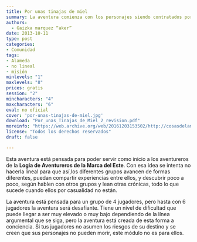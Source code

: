 ```yaml
---
title: Por unas tinajas de miel
summary: La aventura comienza con los personajes siendo contratados por Vestor, un mercader de Robleda que tiene un importante encargo de miel en Alameda.
authors:
  - Gaizka marquez “aker”
date: 2013-10-11
type: post
categories:
- Comunidad
tags:
- Alameda
- no lineal
- misión
minlevels: "1"
maxlevels: "8"
prices: gratis
session: "2"
mincharacters: "4"
maxcharacters: "6"
eval: no oficial
cover: 'por-unas-tinajas-de-miel.jpg'
download: "Por_unas_Tinajas_de_Miel_2_revision.pdf"
moreinfo: "https://web.archive.org/web/20161203153502/http://cosasdelamarca.blogspot.com.es/2013/10/por-unas-tinajas-de-miel.html"
license: "Todos los derechos reservados"
draft: false

---
```


Esta aventura está pensada para poder servir como inicio a los aventureros de la **Logia de Aventureros de la Marca del Este**. Con esa idea se intenta no hacerla lineal para que así,los diferentes grupos avancen de formas diferentes, puedan compartir experiencias entre ellos, y descubrir poco a poco, según hablen con otros grupos y lean otras crónicas, todo lo que sucede cuando ellos por casualidad no están.

La aventura está pensada para un grupo de 4 jugadores, pero hasta con 6 jugadores la aventura será desafiante. Tiene un nivel de dificultad que puede llegar a ser muy elevado o muy bajo dependiendo de la línea argumental que se siga, pero la aventura está creada de esta forma a conciencia. Si tus jugadores no asumen los riesgos de su destino y se creen que sus personajes no pueden morir, este módulo no es para ellos.
